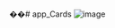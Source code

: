 ��#   a p p _ C a r d s 
 
 
![image](https://github.com/user-attachments/assets/bd2580c7-bb69-4b3b-8d19-954e01f93493)

